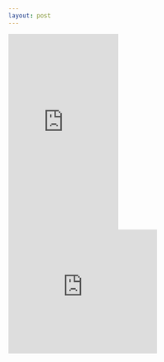 ```yaml
---
layout: post
---
```


<iframe width="222" height="394" src="https://www.youtube.com/embed/lk-gSncCXRw" frameborder="0" allowfullscreen></iframe>
<iframe width="inherit" height="250" src="https://www.waze.com/en/?locale=zh-TW" frameborder="0"></iframe>
<!--
    0. logo
    1. panel
    2. features
    3. installation
    4. app view
    -->
